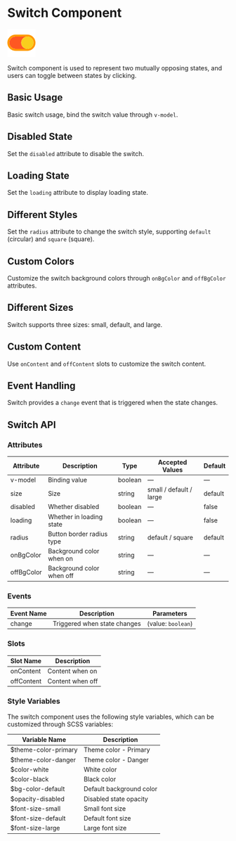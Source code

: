 <script setup lang="ts">
import switchBasic from '../examples/switch/basic.vue'
import switchDisabled from '../examples/switch/disabled.vue'
import switchLoading from '../examples/switch/loading.vue'
import switchRadius from '../examples/switch/radius.vue'
import switchColor from '../examples/switch/color.vue'
import switchSize from '../examples/switch/size.vue'
import switchContent from '../examples/switch/content.vue'
import switchEvents from '../examples/switch/events.vue'
</script>

# Switch Component

![Switch Component](/components/switch.png)

Switch component is used to represent two mutually opposing states, and users can toggle between states by clicking.

## Basic Usage

Basic switch usage, bind the switch value through `v-model`.

<demo :component="switchBasic" name="switch" examples="basic" />

## Disabled State

Set the `disabled` attribute to disable the switch.

<demo :component="switchDisabled" name="switch" examples="disabled" />

## Loading State

Set the `loading` attribute to display loading state.

<demo :component="switchLoading" name="switch" examples="loading" />

## Different Styles

Set the `radius` attribute to change the switch style, supporting `default` (circular) and `square` (square).

<demo :component="switchRadius" name="switch" examples="radius" />

## Custom Colors

Customize the switch background colors through `onBgColor` and `offBgColor` attributes.

<demo :component="switchColor" name="switch" examples="color" />

## Different Sizes

Switch supports three sizes: small, default, and large.

<demo :component="switchSize" name="switch" examples="size" />

## Custom Content

Use `onContent` and `offContent` slots to customize the switch content.

<demo :component="switchContent" name="switch" examples="content" />

## Event Handling

Switch provides a `change` event that is triggered when the state changes.

<demo :component="switchEvents" name="switch" examples="events" />

## Switch API

### Attributes

| Attribute  | Description                | Type    | Accepted Values         | Default |
| ---------- | -------------------------- | ------- | ----------------------- | ------- |
| v-model    | Binding value              | boolean | —                       | —       |
| size       | Size                       | string  | small / default / large | default |
| disabled   | Whether disabled           | boolean | —                       | false   |
| loading    | Whether in loading state   | boolean | —                       | false   |
| radius     | Button border radius type  | string  | default / square        | default |
| onBgColor  | Background color when on   | string  | —                       | —       |
| offBgColor | Background color when off  | string  | —                       | —       |

### Events

| Event Name | Description                    | Parameters        |
| ---------- | ------------------------------ | ----------------- |
| change     | Triggered when state changes   | (value: `boolean`) |

### Slots

| Slot Name  | Description        |
| ---------- | ------------------ |
| onContent  | Content when on    |
| offContent | Content when off   |

### Style Variables

The switch component uses the following style variables, which can be customized through SCSS variables:

| Variable Name         | Description            |
| --------------------- | ---------------------- |
| $theme-color-primary  | Theme color - Primary  |
| $theme-color-danger   | Theme color - Danger   |
| $color-white          | White color            |
| $color-black          | Black color            |
| $bg-color-default     | Default background color |
| $opacity-disabled     | Disabled state opacity |
| $font-size-small      | Small font size        |
| $font-size-default    | Default font size      |
| $font-size-large      | Large font size        |
